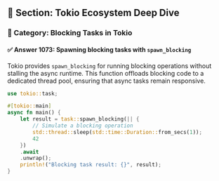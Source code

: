 ## 📘 Section: Tokio Ecosystem Deep Dive  
### 🔹 Category: Blocking Tasks in Tokio  
#### ✅ Answer 1073: Spawning blocking tasks with `spawn_blocking`

Tokio provides `spawn_blocking` for running blocking operations without stalling the async runtime. This function offloads blocking code to a dedicated thread pool, ensuring that async tasks remain responsive.

```rust
use tokio::task;

#[tokio::main]
async fn main() {
    let result = task::spawn_blocking(|| {
        // Simulate a blocking operation
        std::thread::sleep(std::time::Duration::from_secs(1));
        42
    })
    .await
    .unwrap();
    println!("Blocking task result: {}", result);
}
```
